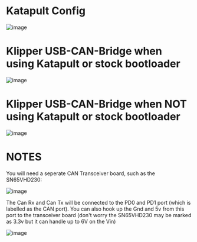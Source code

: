 # Katapult Config

![image](https://user-images.githubusercontent.com/124253477/221349790-d073d222-1061-4c81-a7eb-796a8693b621.png)

# Klipper USB-CAN-Bridge when using Katapult or stock bootloader

![image](https://user-images.githubusercontent.com/124253477/221349817-d7381c21-fecc-4111-a34b-bf0522cd456e.png)

# Klipper USB-CAN-Bridge when **NOT** using Katapult or stock bootloader

![image](https://user-images.githubusercontent.com/124253477/221349849-b78db57a-fe2d-461e-a026-10112071a60e.png)

# NOTES
You will need a seperate CAN Transceiver board, such as the SN65VHD230:

![image](https://user-images.githubusercontent.com/124253477/221390554-0cf82868-2157-4f14-bdcf-168e59c8f22d.png)

The Can Rx and Can Tx will be connected to the PD0 and PD1 port (which is labelled as the CAN port). You can also hook up the Gnd and 5v from this port to the transceiver board (don't worry the SN65VHD230 may be marked as 3.3v but it can handle up to 6V on the Vin)

![image](https://user-images.githubusercontent.com/124253477/221390921-e1fa8675-347a-4fda-8217-95b9f872acc7.png)







